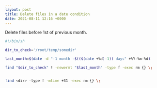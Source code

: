 ```yaml
---
layout: post
title: Delete files in a date condition
date: 2021-08-11 12:16 +0000
---
```


Delete files before 1st of previous month.

```bash
#!/bin/sh

dir_to_check='/root/temp/somedir'

last_month=$(date -d "-1 month -$(($(date +%d)-1)) days" +%Y-%m-%d)

find "$dir_to_check" ! -newermt "$last_month" -type f -exec rm {} \;
```


```bash

find <dir> -type f -mtime +31 -exec rm {} \;

```